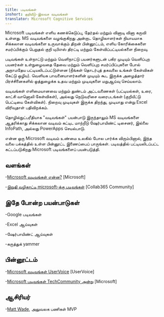 ```yaml
---
title: படிவங்கள்
inshort: குறியீடு-இலவச வடிவங்கள்
translator: Microsoft Cognitive Services
---
```


Microsoft படிவங்கள் எளிய கணக்கெடுப்பு, தேர்தல் மற்றும் வினாடி வினா கருவி உள்ளது. MS வடிவங்களை வழங்குகிறது
அன்றாட தொழிலாளர்கள் நியாயமாக சிக்கலான வடிவங்களை உருவாக்கும் திறன்
பின்னூட்டம், எளிய கோரிக்கைகளை சமர்ப்பிக்கும் பெறுதல் குறி யுபிஎஸ் திரட்டி மற்றும்
கேள்விப்பட்டியல்களை நிறைவு.

படிவங்கள் உள்நாட்டு மற்றும் வெளிநாட்டு பயனர்களுடன் பகிர முடியும் வெளிப்புற பயனர்கள்
உள்நுழைவதை தேவை மற்றும் வெளிப்புற சமர்ப்பிப்புகளை போல் அநாமதேய பட்டியலிடப்பட்டுள்ளன
(நீங்கள் தொடர்புத் தகவலை உங்கள் கேள்விகள் கேட்டு ஒழிய).
வெளியக பாவனையாளர்களின் முடியும் கூட இருக்க அழைத்தார் பிரச்சினைகளில் ஒத்துழைக்க உதவ மற்றும்
முடிவுகளை மறுஆய்வு செய்யலாம்.

வடிவங்கள் எளிமையானவை மற்றும் துண்டம் அட்டவணைகள் (பட்டியல்கள், உரை, காட்சி
வானொலி கேள்விகள்), அல்லது நெடுவரிசை வரைபடங்கள் (குறியீட்டு பெட்டியை கேள்விகள்). நிறைவு
முடிவுகள் இருக்க திறந்து, முடியாது என்று Excel விரிவுதாள் பதிவிறக்கம்.

தொழில்நுட்பரீதியாக "வடிவங்கள்" பயன்பாடு இருந்தாலும் MS வடிவங்களை ஆதரிக்காது
சிக்கலான வடிவம் கட்டிட மாற்றீடு ஷேர்பாயிண்ட் டிசைனர், இல்லை
InfoPath, அல்லது PowerApps செயல்பாடு.

என்ன ஒரு Microsoft வடிவம் உண்மை உலகில் போல பார்க்க விரும்பினால்,
இந்த வலை பக்கத்தில் உள்ள பின்னூட்ட இணைப்பைப் பாருங்கள். படிவத்தில் பட்டியலிடப்பட்ட கட்டப்படுகிறது
Microsoft படிவங்களைப் பயன்படுத்தி.

வளங்கள்
---------

-[Microsoft வடிவங்கள் என்ன?](https://support.office.com/en-us/forms)
    \[Microsoft\]

-[இறுதி வழிகாட்டி microsoft-க்கு
    படிவங்கள்](https://collab365.community/ultimate-guide-microsoft-forms/)
    \[Collab365 Community\]

இதே போன்ற பயன்பாடுகள்
------------

-Google படிவங்கள்

-Excel ஆய்வுகள்

-ஷேர்பாயிண்ட் ஆய்வுகள்

-கருத்துக் yammer

பின்னூட்டம்
---------

-[Microsoft வடிவங்கள் UserVoice](https://microsoftforms.uservoice.com/forums/386451-welcome-to-microsoft-forms-suggestion-box)
    \[UserVoice\]

-[Microsoft படிவங்கள் TechCommunity அன்று](https://techcommunity.microsoft.com/t5/Microsoft-Forms/ct-p/MicrosoftForms)
    \[Microsoft\]

ஆசிரியர்
---------

-[Matt Wade](https://www.linkedin.com/in/thatmattwade/), அலுவலக பணிகள் MVP


